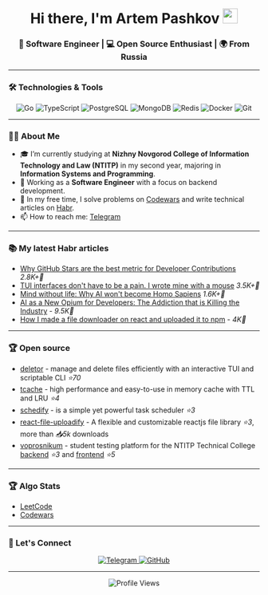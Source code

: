 <h1 align="center">
  Hi there, I'm Artem Pashkov
  <img src="https://media.giphy.com/media/hvRJCLFzcasrR4ia7z/giphy.gif" width="30px"/>
</h1>

<h3 align="center">🚀 Software Engineer | 💻 Open Source Enthusiast | 🌍 From Russia</h3>

---

### 🛠️ Technologies & Tools

<div align="center">
  <img src="https://img.shields.io/badge/Go-00ADD8?style=for-the-badge&logo=go&logoColor=white" alt="Go">
  <img src="https://img.shields.io/badge/TypeScript-3178C6?style=for-the-badge&logo=typescript&logoColor=white" alt="TypeScript">
  <img src="https://img.shields.io/badge/PostgreSQL-4169E1?style=for-the-badge&logo=postgresql&logoColor=white" alt="PostgreSQL">
  <img src="https://img.shields.io/badge/MongoDB-47A248?style=for-the-badge&logo=mongodb&logoColor=white" alt="MongoDB">
  <img src="https://img.shields.io/badge/Redis-DC382D?style=for-the-badge&logo=redis&logoColor=white" alt="Redis">
  <img src="https://img.shields.io/badge/Docker-2496ED?style=for-the-badge&logo=docker&logoColor=white" alt="Docker">
  <img src="https://img.shields.io/badge/Git-F05032?style=for-the-badge&logo=git&logoColor=white" alt="Git">
</div>

---

### 👨‍💻 About Me

- 🎓 I’m currently studying at **Nizhny Novgorod College of Information Technology and Law (NTITP)** in my second year, majoring in **Information Systems and Programming**.
- 💼 Working as a **Software Engineer** with a focus on backend development.
- 🧠 In my free time, I solve problems on [Codewars](https://www.codewars.com/users/temaweb10) and write technical articles on [Habr](https://habr.com/ru/users/temaweb10/publications/articles/).
- 📫 How to reach me: [Telegram](https://t.me/pashkov256)

---

### 📚 My latest Habr articles

<!-- BLOG-POST-LIST:START -->
- [Why GitHub Stars are the best metric for Developer Contributions](https://habr.com/ru/articles/922478/)  _2.8K+👀_
- [TUI interfaces don't have to be a pain. I wrote mine with a mouse](https://habr.com/ru/articles/917704/)  _3.5K+👀_
- [Mind without life: Why AI won't become Homo Sapiens](https://habr.com/ru/articles/910028/) _1.6K+👀_
- [AI as a New Opium for Developers: The Addiction that is Killing the Industry](https://habr.com/ru/articles/887076/) - _9.5K👀_
- [How I made a file downloader on react and uploaded it to npm](https://habr.com/ru/articles/807985/) - _4K👀_
<!-- BLOG-POST-LIST:END -->


---

### 🏆 Open source 
- [deletor](https://github.com/pashkov256/deletor) - manage and delete files efficiently with an interactive TUI and scriptable CLI _⭐70_
- [tcache](https://github.com/pashkov256/tcache ) - high performance and easy-to-use in memory cache with TTL and LRU _⭐4_
  <br/>
- [schedify](https://github.com/pashkov256/schedify) - is a simple yet powerful task scheduler _⭐3_
- [react-file-uploadify](https://github.com/pashkov256/react-file-uploadify) - A flexible and customizable reactjs file library  _⭐3_, more than _📥5k_ downloads
- [voprosnikum](https://github.com/pashkov256/voprosnikum-frontend) - student testing platform for the NTITP Technical College [backend](https://github.com/pashkov256/voprosnikum-backend) _⭐3_ and [frontend](https://github.com/pashkov256/voprosnikum-frontend) _⭐5_
---

### 🏆 Algo Stats
- [LeetCode](https://leetcode.com/u/temaweb10/)<br/>
- [Codewars](https://www.codewars.com/users/temaweb10)
---


### 🤝 Let's Connect

<div align="center">
  <a href="https://t.me/pashkov256">
    <img src="https://img.shields.io/badge/Telegram-2CA5E0?style=for-the-badge&logo=telegram&logoColor=white" alt="Telegram">
  </a>
  <a href="https://github.com/pashkov256">
    <img src="https://img.shields.io/badge/GitHub-100000?style=for-the-badge&logo=github&logoColor=white" alt="GitHub">
  </a>
</div>

---

<p align="center">
  <img src="https://komarev.com/ghpvc/?username=temaweb10&label=Profile%20views&color=0e75b6&style=flat" alt="Profile Views">
</p>
